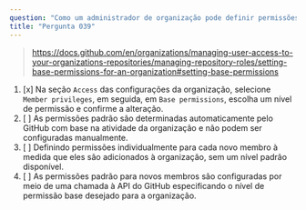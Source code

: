 ```yaml
---
question: "Como um administrador de organização pode definir permissões padrão para novos membros em uma organização no GitHub?"
title: "Pergunta 039"
---
```


> https://docs.github.com/en/organizations/managing-user-access-to-your-organizations-repositories/managing-repository-roles/setting-base-permissions-for-an-organization#setting-base-permissions
1. [x] Na seção `Access` das configurações da organização, selecione `Member privileges`, em seguida, em `Base permissions`, escolha um nível de permissão e confirme a alteração.
1. [ ] As permissões padrão são determinadas automaticamente pelo GitHub com base na atividade da organização e não podem ser configuradas manualmente.
1. [ ] Definindo permissões individualmente para cada novo membro à medida que eles são adicionados à organização, sem um nível padrão disponível.
1. [ ] As permissões padrão para novos membros são configuradas por meio de uma chamada à API do GitHub especificando o nível de permissão base desejado para a organização.
